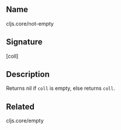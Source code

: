 ## Name
cljs.core/not-empty

## Signature
[coll]

## Description

Returns nil if `coll` is empty, else returns `coll`.

## Related
cljs.core/empty
